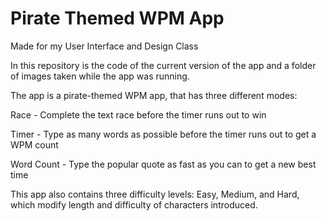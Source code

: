 # Pirate Themed WPM App
 Made for my User Interface and Design Class


In this repository is the code of the current version of the app and a folder of images taken while the app was running.

The app is a pirate-themed WPM app, that has three different modes:


Race - Complete the text race before the timer runs out to win

Timer - Type as many words as possible before the timer runs out to get a WPM count

Word Count - Type the popular quote as fast as you can to get a new best time


This app also contains three difficulty levels: Easy, Medium, and Hard, which modify length and difficulty of characters introduced.
